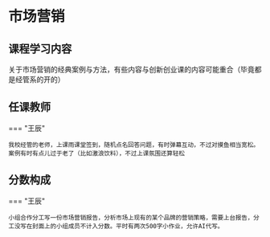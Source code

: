 # 市场营销 

## 课程学习内容

关于市场营销的经典案例与方法，有些内容与创新创业课的内容可能重合（毕竟都是经管系的开的）


## 任课教师

=== "王辰"

    我校经管的老师，上课雨课堂签到，随机点名回答问题，有时弹幕互动，不过对摸鱼相当宽松。案例有时有点儿过于老了（比如激浪饮料），不过上课氛围还算轻松



## 分数构成

=== "王辰"

    小组合作分工写一份市场营销报告，分析市场上现有的某个品牌的营销策略，需要上台报告，分工没写在封面上的小组成员不计入分数。平时有两次500字小作业，允许AI代写。
